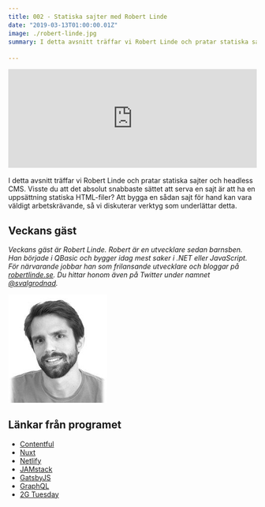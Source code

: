 ```yaml
---
title: 002 - Statiska sajter med Robert Linde
date: "2019-03-13T01:00:00.01Z"
image: ./robert-linde.jpg
summary: I detta avsnitt träffar vi Robert Linde och pratar statiska sajter och headless CMS. Visste du att det absolut snabbaste sättet att serva en sajt är att ha en uppsättning statiska HTML-filer? Att bygga en sådan sajt för hand kan vara väldigt arbetskrävande, så vi diskuterar verktyg som underlättar detta. 

---
```


<iframe height="200px" width="100%" frameborder="no" scrolling="no" seamless="" src="https://player.simplecast.com/30abb33f-3081-4e5e-a8f3-c8862b0fe608?dark=false"></iframe>

I detta avsnitt träffar vi Robert Linde och pratar statiska sajter och headless CMS. Visste du att det absolut snabbaste sättet att serva en sajt är att ha en uppsättning statiska HTML-filer? Att bygga en sådan sajt för hand kan vara väldigt arbetskrävande, så vi diskuterar verktyg som underlättar detta. 

## Veckans gäst
_Veckans gäst är Robert Linde. Robert är en utvecklare sedan barnsben. Han började i QBasic och bygger idag mest saker i .NET eller JavaScript. För närvarande jobbar han som frilansande utvecklare och bloggar på [robertlinde.se](https://robertlinde.se). Du hittar honom även på Twitter under namnet [@svalgrodnad](https://twitter.com/svalgrodnad)._

![Bild på Robert Linde](./robert-linde.jpg)

## Länkar från programet
* [Contentful](https://www.contentful.com)
* [Nuxt](https://nuxtjs.org/)
* [Netlify](https://www.netlify.com/)
* [JAMstack](https://jamstack.org/)
* [GatsbyJS](https://www.gatsbyjs.org/)
* [GraphQL](https://graphql.org/learn/)
* [2G Tuesday](https://www.theverge.com/2015/10/28/9625062/facebook-2g-tuesdays-slow-internet-developing-world)